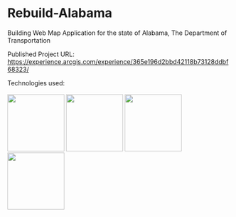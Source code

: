 # Rebuild-Alabama

Building Web Map Application for the state of Alabama, The Department of Transportation

Published Project URL:
https://experience.arcgis.com/experience/365e196d2bbd42118b73128ddbf68323/

Technologies used: 
<br><br>
<img height="128" width="128" src="https://upload.wikimedia.org/wikipedia/commons/thumb/d/df/ArcGIS_logo.png/600px-ArcGIS_logo.png" alt="" title="Arcgis">
<img height="128" src="https://catalin.red/dist/uploads/2011/01/css3-html5-logo-initial.png" alt="" title="HTML5">
<img height="128" src= "https://cdn.worldvectorlogo.com/logos/css3.svg" alt="" title="CSS3">
<img height="128" src="https://www.pinclipart.com/picdir/middle/16-165768_javascript-logo-number-angularjs-node-javascript-logo-png.png" alt="" title="JavaScipt">

